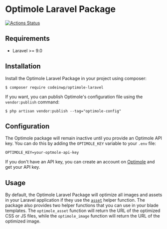# Optimole Laravel Package

[![Actions Status](https://github.com/Codeinwp/optimole-laravel/workflows/Continuous%20Integration/badge.svg)](https://github.com/Codeinwp/optimole-laravel/actions)

## Requirements

* Laravel >= 9.0

## Installation

Install the Optimole Laravel Package in your project using composer:

```
$ composer require codeinwp/optimole-laravel
```

If you want, you can publish Optimole's configuration file using the `vendor:publish` command:

```
$ php artisan vendor:publish --tag="optimole-config"
```

## Configuration

The Optimole package will remain inactive until you provide an Optimole API key. You can do this by adding the 
`OPTIMOLE_KEY` variable to your `.env` file:

```
OPTIMOLE_KEY=your-optmole-api-key
```

If you don't have an API key, you can create an account on [Optimole][1] and get your API key.

## Usage

By default, the Optimole Laravel Package will optimize all images and assets in your Laravel application if they use 
the [`asset`][2] helper function. The package also provides two helper functions that you can use in your blade 
templates. The `optimole_asset` function will return the URL of the optimized CSS or JS files, while the
`optimole_image` function will return the URL of the optimized image.

[1]: https://optimole.com
[2]: https://laravel.com/docs/master/helpers#method-asset
